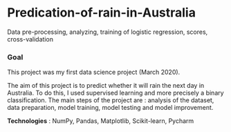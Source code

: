 # Predication-of-rain-in-Australia
Data pre-processing, analyzing, training of logistic regression, scores, cross-validation

### Goal 

This project was my first data science project (March 2020). 

The aim of this project is to predict whether it will rain the next day in Australia. To do this, I used supervised learning and more precisely a binary classification. The main steps of the project are : analysis of the dataset, data preparation, model training, model testing and model improvement.

**Technologies** : NumPy, Pandas, Matplotlib, Scikit-learn, Pycharm

